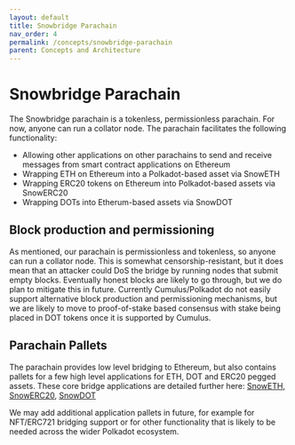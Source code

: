 ```yaml
---
layout: default
title: Snowbridge Parachain
nav_order: 4
permalink: /concepts/snowbridge-parachain
parent: Concepts and Architecture
---
```


# Snowbridge Parachain

The Snowbridge parachain is a tokenless, permissionless parachain. For now, anyone can run a collator node. The parachain facilitates the following functionality:

- Allowing other applications on other parachains to send and receive messages from smart contract applications on Ethereum
- Wrapping ETH on Ethereum into a Polkadot-based asset via SnowETH
- Wrapping ERC20 tokens on Ethereum into Polkadot-based assets via SnowERC20
- Wrapping DOTs into Etherum-based assets via SnowDOT

## Block production and permissioning

As mentioned, our parachain is permissionless and tokenless, so anyone can run a collator node. This is somewhat censorship-resistant, but it does mean that an attacker could DoS the bridge by running nodes that submit empty blocks. Eventually honest blocks are likely to go through, but we do plan to mitigate this in future. Currently Cumulus/Polkadot do not easily support alternative block production and permissioning mechanisms, but we are likely to move to proof-of-stake based consensus with stake being placed in DOT tokens once it is supported by Cumulus.

## Parachain Pallets

The parachain provides low level bridging to Ethereum, but also contains pallets for a few high level applications for ETH, DOT and ERC20 pegged assets. These core bridge applications are detailed further here: [SnowETH](../core-applications/snoweth), [SnowERC20](../core-applications/snowerc20), [SnowDOT](../core-applications/snowdot)

We may add additional application pallets in future, for example for NFT/ERC721 bridging support or for other functionality that is likely to be needed across the wider Polkadot ecosystem.
